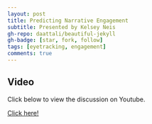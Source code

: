 ```yaml
---
layout: post
title: Predicting Narrative Engagement
subtitle: Presented by Kelsey Neis
gh-repo: daattali/beautiful-jekyll
gh-badge: [star, fork, follow]
tags: [eyetracking, engagement]
comments: true
---
```


## Video

Click below to view the discussion on Youtube.

[Click here!](https://www.youtube.com/embed/URQrJsihPQc)
